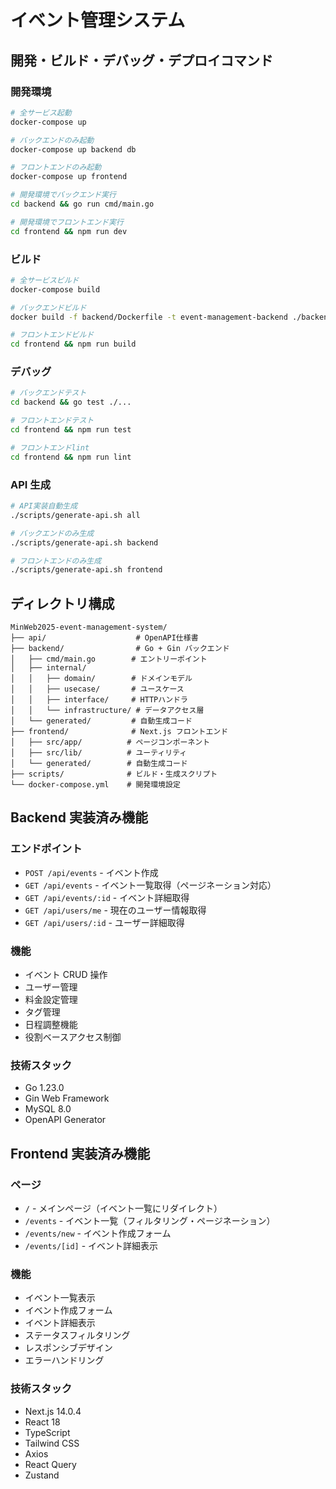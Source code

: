 # イベント管理システム

## 開発・ビルド・デバッグ・デプロイコマンド

### 開発環境

```bash
# 全サービス起動
docker-compose up

# バックエンドのみ起動
docker-compose up backend db

# フロントエンドのみ起動
docker-compose up frontend

# 開発環境でバックエンド実行
cd backend && go run cmd/main.go

# 開発環境でフロントエンド実行
cd frontend && npm run dev
```

### ビルド

```bash
# 全サービスビルド
docker-compose build

# バックエンドビルド
docker build -f backend/Dockerfile -t event-management-backend ./backend

# フロントエンドビルド
cd frontend && npm run build
```

### デバッグ

```bash
# バックエンドテスト
cd backend && go test ./...

# フロントエンドテスト
cd frontend && npm run test

# フロントエンドlint
cd frontend && npm run lint
```

### API 生成

```bash
# API実装自動生成
./scripts/generate-api.sh all

# バックエンドのみ生成
./scripts/generate-api.sh backend

# フロントエンドのみ生成
./scripts/generate-api.sh frontend
```

## ディレクトリ構成

```
MinWeb2025-event-management-system/
├── api/                    # OpenAPI仕様書
├── backend/                # Go + Gin バックエンド
│   ├── cmd/main.go        # エントリーポイント
│   ├── internal/
│   │   ├── domain/        # ドメインモデル
│   │   ├── usecase/       # ユースケース
│   │   ├── interface/     # HTTPハンドラ
│   │   └── infrastructure/ # データアクセス層
│   └── generated/         # 自動生成コード
├── frontend/              # Next.js フロントエンド
│   ├── src/app/          # ページコンポーネント
│   ├── src/lib/          # ユーティリティ
│   └── generated/        # 自動生成コード
├── scripts/              # ビルド・生成スクリプト
└── docker-compose.yml    # 開発環境設定
```

## Backend 実装済み機能

### エンドポイント

- `POST /api/events` - イベント作成
- `GET /api/events` - イベント一覧取得（ページネーション対応）
- `GET /api/events/:id` - イベント詳細取得
- `GET /api/users/me` - 現在のユーザー情報取得
- `GET /api/users/:id` - ユーザー詳細取得

### 機能

- イベント CRUD 操作
- ユーザー管理
- 料金設定管理
- タグ管理
- 日程調整機能
- 役割ベースアクセス制御

### 技術スタック

- Go 1.23.0
- Gin Web Framework
- MySQL 8.0
- OpenAPI Generator

## Frontend 実装済み機能

### ページ

- `/` - メインページ（イベント一覧にリダイレクト）
- `/events` - イベント一覧（フィルタリング・ページネーション）
- `/events/new` - イベント作成フォーム
- `/events/[id]` - イベント詳細表示

### 機能

- イベント一覧表示
- イベント作成フォーム
- イベント詳細表示
- ステータスフィルタリング
- レスポンシブデザイン
- エラーハンドリング

### 技術スタック

- Next.js 14.0.4
- React 18
- TypeScript
- Tailwind CSS
- Axios
- React Query
- Zustand
